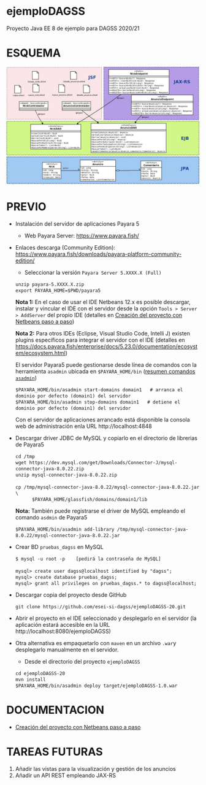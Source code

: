 # ejemploDAGSS
Proyecto Java EE 8 de ejemplo para DAGSS 2020/21

# ESQUEMA
![Esquema del ejemplo](doc/esquema.jpg?raw=true "Esquema del proyecto JSF + JAX-RS")


# PREVIO

* Instalación del servidor de aplicaciones Payara 5 
  
    * Web Payara Server: https://www.payara.fish/
* Enlaces descarga (Community Edition): https://www.payara.fish/downloads/payara-platform-community-edition/
    * Seleccionar la versión `Payara Server 5.XXXX.X (Full)`
  
  ```
  unzip payara-5.XXXX.X.zip
  export PAYARA_HOME=$PWD/payara5
  ```
  
  **Nota 1:**  En el caso de usar el IDE Netbeans 12.x es posible descargar, instalar y vincular el IDE con el servidor desde la opción `Tools > Server > AddServer` del propio IDE (detalles en [Creación del proyecto con Netbeans paso a paso](/doc/pasos_netbeans.md))
  
  **Nota 2:**  Para otros IDEs (Eclipse, Visual Studio Code, Intelli J) existen plugins específicos para integrar el servidor con el IDE (detalles en https://docs.payara.fish/enterprise/docs/5.23.0/documentation/ecosystem/ecosystem.html) 
  
  El servidor Payara5 puede gestionarse desde línea de comandos con la herramienta `asadmin` ubicada en `$PAYARA_HOME/bin` ([resumen comandos `asadmin`](https://docs.payara.fish/community/docs/5.2020.6/documentation/payara-server/asadmin-commands/server-management-commands.html))
  
  ```
  $PAYARA_HOME/bin/asadmin start-domains domain1   # arranca el dominio por defecto (domain1) del servidor
  $PAYARA_HOME/bin/asadmin stop-domains domain1   # detiene el dominio por defecto (domain1) del servidor
  ```
  
  Con el servidor de aplicaciones arrancado está disponible la consola web de administración enla URL http://localhost:4848
  
* Descargar driver JDBC de MySQL y copiarlo en el directorio de librerias de Payara5
  
  ```
  cd /tmp
  wget https://dev.mysql.com/get/Downloads/Connector-J/mysql-connector-java-8.0.22.zip
  unzip mysql-connector-java-8.0.22.zip
     
  cp /tmp/mysql-connector-java-8.0.22/mysql-connector-java-8.0.22.jar \
        $PAYARA_HOME/glassfish/domains/domain1/lib
  ```
  
  **Nota:** También puede registrarse el driver de MySQL empleando el comando `asdmin` de Payara5
  
  ```
  $PAYARA_HOME/bin/asadmin add-library /tmp/mysql-connector-java-8.0.22/mysql-connector-java-8.0.22.jar
  ```
  
   
  
* Crear BD `pruebas_dagss` en MySQL
   ```
   $ mysql -u root -p    [pedirá la contraseña de MySQL]

   mysql> create user dagss@localhost identified by "dagss";
   mysql> create database pruebas_dagss;
   mysql> grant all privileges on pruebas_dagss.* to dagss@localhost;
   ```

* Descargar copia del proyecto desde GitHub
   ```
   git clone https://github.com/esei-si-dagss/ejemploDAGSS-20.git
   ```

* Abrir el proyecto en el IDE seleccionado y desplegarlo en el servidor (la aplicación estará accesible en la URL http://localhost:8080/ejemploDAGSS)

* Otra alternativa es empaquetarlo con `maven` en un archivo `.war`y desplegarlo manualmente en el servidor.

    * Desde el directorio del proyecto `ejemploDAGSS`

    ```
    cd ejemploDAGSS-20
    mvn install
    $PAYARA_HOME/bin/asadmin deploy target/ejemploDAGSS-1.0.war
    ```


# DOCUMENTACION
 
* [Creación del proyecto con Netbeans paso a paso](/doc/pasos_netbeans.md)

# TAREAS FUTURAS
1. Añadir las vistas para la visualización y gestión de los anuncios 
2. Añadir un API REST empleando JAX-RS
